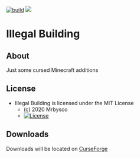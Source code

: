 [![build](https://github.com/Mrbysco/Illegal-Building/actions/workflows/build.yml/badge.svg)](https://github.com/Mrbysco/Illegal-Building/actions/workflows/build.yml)
[![](http://cf.way2muchnoise.eu/versions/462624.svg)](https://www.curseforge.com/minecraft/mc-mods/illegal-building)

# Illegal Building #

## About ##
Just some cursed Minecraft additions

## License ##
* Illegal Building is licensed under the MIT License
  - (c) 2020 Mrbysco
  - [![License](https://img.shields.io/badge/License-MIT-red.svg?style=flat)](http://opensource.org/licenses/MIT)

## Downloads ##
Downloads will be located on [CurseForge](https://minecraft.curseforge.com/projects/illegal-building)